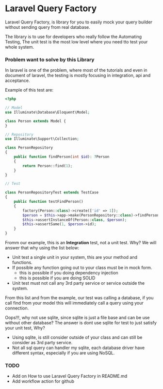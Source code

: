 # Laravel Query Factory

Laravel Query Factory, is library for you to  easily mock your
query builder without sending query from real database.

The library is to use for developers who really follow the Automating Testing,
The unit test is the most low level where you need tto test your whole system.

### Problem want to solve by this Library

In laravel is one of the problem, where most of the tutorials and even
in document of laravel, the testing is mostly focusing in integration, api and acceptance.

Example of this test are:
```php
<?php

// Model
use Illuminate\Database\Eloquent\Model;

class Person extends Model {
}

// Repository
use Illuminate\Support\Collection;

class PersonRepository
{
    public function findPerson(int $id): ?Person
    {
        return Person::find(1);
    }
}

// Test

class PersonRepositoryTest extends TestCase
{
    public function testFindPerson()
    {
        factory(Person::class)->create(['id' => 1]);
        $person = $this->app->make(PersonRepository::class)->findPerson(1);
        $this->assertInstanceOf(Person::class, $person);
        $this->assertSame(1, $person->id);
    }
}
```

Fromm our example, this is an **Integration** test, not a unit test. Why?
We will answer that why using the list below:
* Unit test a single unit in your system, this are your method and functions.
* If possible any function going out to your class must be in mock form.
    - this is possible if you doing dependency injection
    - this is possible if you are doing SOLID
* Unit test must not call any 3rd party service or service outside the system.

From this list and from the example, our test was calling a database, if you call find from your model
this will immediately call a query using your connection.

Oops!!!, why not use sqlite, since sqlite is just a file base and can be use without other database?
The answer is dont use sqlite for test to just satisfy your unit test, Why?
* Using sqlite, is still consider outside of your class and can still be consider as 3rd party service.
* Not all sql query can handler my sqlite, each database driver have different syntax, especially if you are using
NoSQL.

### TODO

* Add on How to use Laravel Query Factory in README.md
* Add workflow action for github